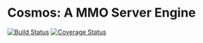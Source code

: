 # Cosmos: A MMO Server Engine
[![Build Status](https://travis-ci.org/clone1018/mv-cosmos.svg?branch=master)](https://travis-ci.org/clone1018/mv-cosmos)
[![Coverage Status](https://coveralls.io/repos/github/clone1018/mv-cosmos/badge.svg?branch=master)](https://coveralls.io/github/clone1018/mv-cosmos?branch=master)
